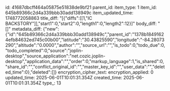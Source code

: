 id: 41687dbcff464a05875e51838de9bf21
parent_id: 
item_type: 1
item_id: 645b89366c2d4a339bbb30add138949c
item_updated_time: 1748772058863
title_diff: "[{\"diffs\":[[1,\"IC BACKSTORY\"]],\"start1\":0,\"start2\":0,\"length1\":0,\"length2\":12}]"
body_diff: "[]"
metadata_diff: {"new":{"id":"645b89366c2d4a339bbb30add138949c","parent_id":"1378b18491624efb84632ed745c00b00","latitude":"30.43825590","longitude":"-84.28073290","altitude":"0.0000","author":"","source_url":"","is_todo":0,"todo_due":0,"todo_completed":0,"source":"joplin-desktop","source_application":"net.cozic.joplin-desktop","application_data":"","order":0,"markup_language":1,"is_shared":0,"share_id":"","conflict_original_id":"","master_key_id":"","user_data":"","deleted_time":0},"deleted":[]}
encryption_cipher_text: 
encryption_applied: 0
updated_time: 2025-06-01T10:01:31.354Z
created_time: 2025-06-01T10:01:31.354Z
type_: 13